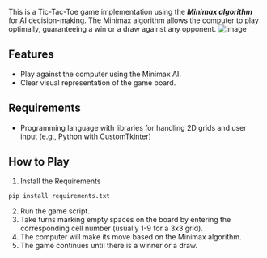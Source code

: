This is a Tic-Tac-Toe game implementation using the _**Minimax algorithm**_ for AI decision-making. The Minimax algorithm allows the computer to play optimally, guaranteeing a win or a draw against any opponent.
![image](https://github.com/akhil838/Tic-Tac-Toe-AI/assets/64255484/1a14b756-1a9b-4056-8a8c-fe8c88c11416)

## Features
* Play against the computer using the Minimax AI.<br/>
* Clear visual representation of the game board.
## Requirements
* Programming language with libraries for handling 2D grids and user input (e.g., Python with CustomTkinter)
## How to Play
1. Install the Requirements<br/>
```
pip install requirements.txt
```
2. Run the game script.
3. Take turns marking empty spaces on the board by entering the corresponding cell number (usually 1-9 for a 3x3 grid).
4. The computer will make its move based on the Minimax algorithm.
5. The game continues until there is a winner or a draw.
